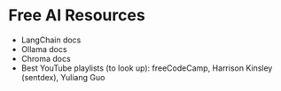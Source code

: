 # Free AI Resources

- LangChain docs
- Ollama docs
- Chroma docs
- Best YouTube playlists (to look up): freeCodeCamp, Harrison Kinsley (sentdex), Yuliang Guo

